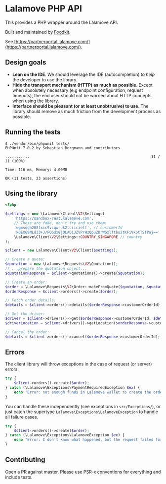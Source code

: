 # Lalamove PHP API #

This provides a PHP wrapper around the Lalamove API.

Built and maintained by [Foodkit](https://foodkit.io).

See [https://partnerportal.lalamove.com/](https://partnerportal.lalamove.com/).

## Design goals ##

* **Lean on the IDE**. We should leverage the IDE (autocompletion) to _help_ the developer to use the library.
* **Hide the transport mechanism (HTTP) as much as possible**. Except when absolutely necessary (e.g endpoint configuration, request timeouts), the end user should not be worried about HTTP concepts when using the library.
* **Interface should be pleasant (or at least unobtrusive) to use**. The library should remove as much friction from the development process as possible.


## Running the tests ##

```
$ ./vendor/bin/phpunit tests/
PHPUnit 7.0.2 by Sebastian Bergmann and contributors.

...........                                                       11 / 11 (100%)

Time: 116 ms, Memory: 4.00MB

OK (11 tests, 23 assertions)
```

## Using the library ##

```php
<?php

$settings = new \Lalamove\Client\V2\Settings(
    'https://sandbox-rest.lalamove.com',
    // These are fake, don't try and use them:
    'wgmsqqh208fxic9vcqwruk2tciicielf', // customerId
    'kGEX69NLd33+J/FQGdx8jOLAO1JZVPrHzQpuZDrWGxlftbu2tKFiVkptTSfPaj==', // privateKey
    \Lalamove\Client\V2\Settings::COUNTRY_SINGAPORE // country
);

$client = new Lalamove\Client\V2\Client($settings);

// Create a quote:
$quotation = new \Lalamove\Requests\V2\Quotation();
// ...prepare the quotation object...
$quotationResponse = $client->quotations()->create($quotation);

// Create an order:
$order = \Lalamove\Requests\V2\Order::makeFromQuote($quotation, $quotationResponse, 'unique-order-id', false);
$orderResponse = $client->orders()->create($order);

// Fetch order details:
$details = $client->orders()->details($orderResponse->customerOrderId);

// Get the driver:
$driver = $client->drivers()->get($orderResponse->customerOrderId, $details->driverId);
$driverLocation = $client->drivers()->getLocation($orderResponse->customerOrderId, $details->driverId);

// Cancel the order:
$details = $client->orders()->cancel($orderResponse->customerOrderId);
```

## Errors ##

The client library will throw exceptions in the case of request (or server) errors.

```php
try {
    $client->orders()->create($order);
} catch (\Lalamove\Exceptions\PaymentRequiredException $ex) {
    echo 'Error: not enough funds in Lalamove wallet to create the order';
}
```

You can handle these independently (see exceptions in `src/Exceptions/`), or just catch the supertype `Lalamove\Exceptions\LalamoveException` to handle all failure cases.

```php
try {
    $client->orders()->create($order);
} catch (\Lalamove\Exceptions\LalamoveException $ex) {
    echo "Error: I don't know what happened, but the request failed for some reason.";
}
```

## Contributing ##

Open a PR against master. Please use PSR-x conventions for everything and include tests.

